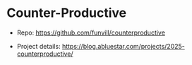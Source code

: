 # Counter-Productive

- Repo: https://github.com/funvill/counterproductive

- Project details: https://blog.abluestar.com/projects/2025-counterproductive/